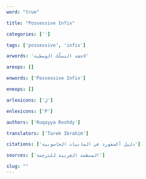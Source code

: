 ```yaml
---
word: "true"

title: "Possessive Infix"

categories: ['']

tags: ['possessive', 'infix']

arwords: 'لاحقة التملّك الوسطية'

arexps: []

enwords: ['Possessive Infix']

enexps: []

arlexicons: ['ل']

enlexicons: ['P']

authors: ['Ruqayya Roshdy']

translators: ['Tarek Ibrahim']

citations: ['دليل أكسفورد في السانيات الحاسوبية']

sources: ['المنظمة العربية للترجمة']

slug: ""
---
```

